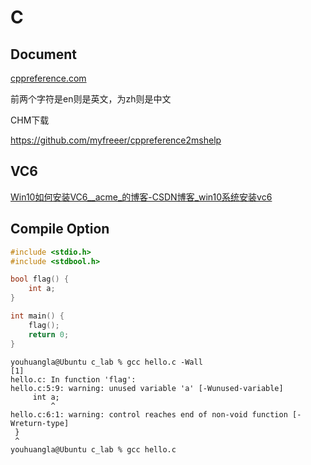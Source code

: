# C

## Document

[cppreference\.com](https://zh.cppreference.com/w/%E9%A6%96%E9%A1%B5)

前两个字符是en则是英文，为zh则是中文

CHM下载

https://github.com/myfreeer/cppreference2mshelp

## VC6

[Win10如何安装VC6__acme_的博客-CSDN博客_win10系统安装vc6](https://blog.csdn.net/qq_18297675/article/details/52046622)

## Compile Option

```c
#include <stdio.h>
#include <stdbool.h>

bool flag() {
    int a;
}

int main() {
    flag();
    return 0;
}
```

```shell
youhuangla@Ubuntu c_lab % gcc hello.c -Wall                                                                  [1]
hello.c: In function 'flag':
hello.c:5:9: warning: unused variable 'a' [-Wunused-variable]
     int a;
         ^
hello.c:6:1: warning: control reaches end of non-void function [-Wreturn-type]
 }
 ^
youhuangla@Ubuntu c_lab % gcc hello.c  
```

